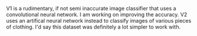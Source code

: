 V1 is a rudimentary, if not semi inaccurate image classifier that uses a convolutional neural network. I am working on improving the accuracy.
V2 uses an artifical neural network instead to classify images of various pieces of clothing. I'd say this dataset was definitely a lot simpler to work with.
